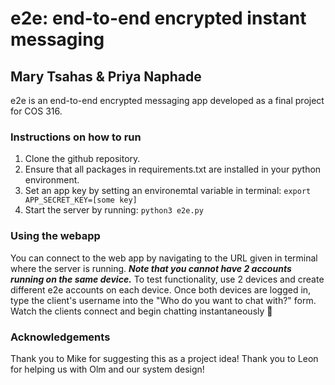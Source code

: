# e2e: end-to-end encrypted instant messaging

## Mary Tsahas & Priya Naphade

e2e is an end-to-end encrypted messaging app developed as a final project for COS 316. 

### Instructions on how to run
1. Clone the github repository.
2. Ensure that all packages in requirements.txt are installed in your python environment.
3. Set an app key by setting an environemtal variable in terminal:
`export APP_SECRET_KEY=[some key]`
4. Start the server by running:
`python3 e2e.py`

### Using the webapp
You can connect to the web app by navigating to the URL given in terminal where the server is running. 
***Note that you cannot have 2 accounts running on the same device.*** To test functionality, use 2 devices and create different e2e accounts on each device. Once both devices are logged in, type the client's username into the "Who do you want to chat with?" form. Watch the clients connect and begin chatting instantaneously 🥰

### Acknowledgements
Thank you to Mike for suggesting this as a project idea!
Thank you to Leon for helping us with Olm and our system design!